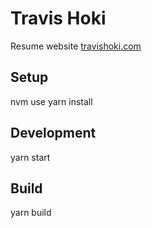 # Travis Hoki

Resume website
[travishoki.com](https://travishoki.com/)

## Setup

nvm use
yarn install

## Development

yarn start

## Build

yarn build
